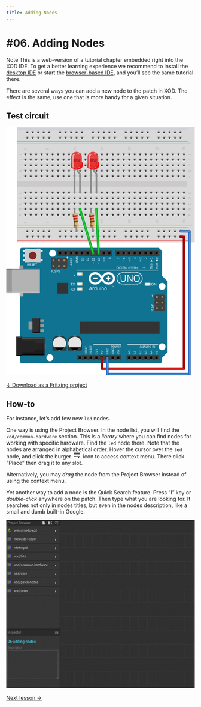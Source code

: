 ```yaml
---
title: Adding Nodes
---
```


# #06. Adding Nodes

<div class="ui segment note">
<span class="ui ribbon label">Note</span>
This is a web-version of a tutorial chapter embedded right into the XOD IDE.
To get a better learning experience we recommend to install the
<a href="/downloads/">desktop IDE</a> or start the
<a href="/ide/">browser-based IDE</a>, and you’ll see the same tutorial there.
</div>

There are several ways you can add a new node to the patch in XOD. The
effect is the same, use one that is more handy for a given situation.

## Test circuit

![Circuit](./circuit.fz.png)

[↓ Download as a Fritzing project](./circuit.fzz)

## How-to

For instance, let’s add few new `led` nodes.

One way is using the Project Browser. In the node list, you will find the
`xod/common-hardware` section. This is a *library* where you can find nodes
for working with specific hardware. Find the `led` node there. Note that the
nodes are arranged in alphabetical order. Hover the cursor over the `led` node,
and click the burger 
<svg width="16" height="16" viewBox="0 0 15.864 13.75" role="img" xmlns="http://www.w3.org/2000/svg">
<g transform="translate(-7.139,304.75)"><path d="M 22.998,-304.75 H 7.139 v 1.528 h 15.859 z m 0,4.584 H 7.139 v 1.527 h 15.859 z m -15.859,6.11 h 6.693 v -1.527 H 7.139 Z m 8.216,-1.527 3.825,4.583 3.823,-4.583 z" style="fill:black" /></g>
</svg>  icon to access context menu. There click “Place” then drag it to any slot.

Alternatively, you may *drag* the node from the Project Browser instead of using
the context menu.

Yet another way to add a node is the Quick Search feature. Press “I” key or
*double-click* anywhere on the patch. Then type what you are looking for.
It searches not only in nodes titles, but even in the nodes description,
like a small and dumb built-in Google.

![Screencast](./screencast.gif)

[Next lesson →](../07-labels/)
